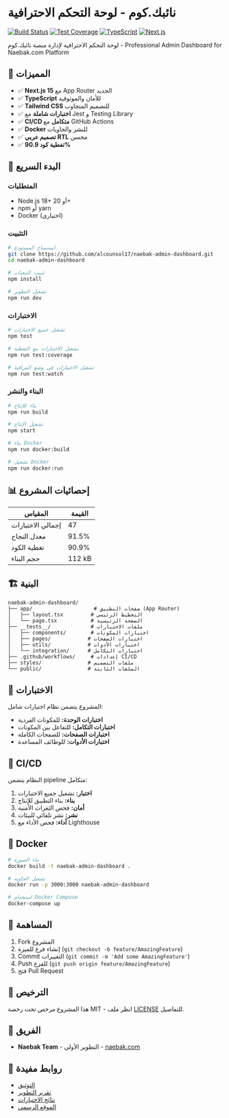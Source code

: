# نائبك.كوم - لوحة التحكم الاحترافية

[![Build Status](https://github.com/alcounsol17/naebak-admin-dashboard/workflows/CI%2FCD%20Pipeline/badge.svg)](https://github.com/alcounsol17/naebak-admin-dashboard/actions)
[![Test Coverage](https://img.shields.io/badge/coverage-90.9%25-brightgreen)](./coverage)
[![TypeScript](https://img.shields.io/badge/TypeScript-5.9.2-blue)](https://www.typescriptlang.org/)
[![Next.js](https://img.shields.io/badge/Next.js-15.5.3-black)](https://nextjs.org/)

لوحة التحكم الاحترافية لإدارة منصة نائبك.كوم - Professional Admin Dashboard for Naebak.com Platform

## 🌟 المميزات

- ✅ **Next.js 15** مع App Router الجديد
- ✅ **TypeScript** للأمان والموثوقية
- ✅ **Tailwind CSS** للتصميم المتجاوب
- ✅ **اختبارات شاملة** مع Jest و Testing Library
- ✅ **CI/CD متكامل** مع GitHub Actions
- ✅ **Docker** للنشر والحاويات
- ✅ **تصميم عربي RTL** محسن
- ✅ **تغطية كود 90.9%**

## 🚀 البدء السريع

### المتطلبات

- Node.js 18+ أو 20+
- npm أو yarn
- Docker (اختياري)

### التثبيت

```bash
# استنساخ المستودع
git clone https://github.com/alcounsol17/naebak-admin-dashboard.git
cd naebak-admin-dashboard

# تثبيت التبعيات
npm install

# تشغيل التطوير
npm run dev
```

### الاختبارات

```bash
# تشغيل جميع الاختبارات
npm test

# تشغيل الاختبارات مع التغطية
npm run test:coverage

# تشغيل الاختبارات في وضع المراقبة
npm run test:watch
```

### البناء والنشر

```bash
# بناء للإنتاج
npm run build

# تشغيل الإنتاج
npm start

# بناء Docker
npm run docker:build

# تشغيل Docker
npm run docker:run
```

## 📊 إحصائيات المشروع

| المقياس | القيمة |
|---------|-------|
| إجمالي الاختبارات | 47 |
| معدل النجاح | 91.5% |
| تغطية الكود | 90.9% |
| حجم البناء | 112 kB |

## 🏗️ البنية

```
naebak-admin-dashboard/
├── app/                    # صفحات التطبيق (App Router)
│   ├── layout.tsx         # التخطيط الرئيسي
│   └── page.tsx           # الصفحة الرئيسية
├── __tests__/             # ملفات الاختبارات
│   ├── components/        # اختبارات المكونات
│   ├── pages/            # اختبارات الصفحات
│   ├── utils/            # اختبارات الأدوات
│   └── integration/      # اختبارات التكامل
├── .github/workflows/     # إعدادات CI/CD
├── styles/               # ملفات التصميم
└── public/               # الملفات الثابتة
```

## 🧪 الاختبارات

المشروع يتضمن نظام اختبارات شامل:

- **اختبارات الوحدة:** للمكونات الفردية
- **اختبارات التكامل:** للتفاعل بين المكونات
- **اختبارات الصفحات:** للصفحات الكاملة
- **اختبارات الأدوات:** للوظائف المساعدة

## 🔄 CI/CD

النظام يتضمن pipeline متكامل:

1. **اختبار:** تشغيل جميع الاختبارات
2. **بناء:** بناء التطبيق للإنتاج
3. **أمان:** فحص الثغرات الأمنية
4. **نشر:** نشر تلقائي للبيئات
5. **أداء:** فحص الأداء مع Lighthouse

## 🐳 Docker

```bash
# بناء الصورة
docker build -t naebak-admin-dashboard .

# تشغيل الحاوية
docker run -p 3000:3000 naebak-admin-dashboard

# استخدام Docker Compose
docker-compose up
```

## 📝 المساهمة

1. Fork المشروع
2. إنشاء فرع للميزة (`git checkout -b feature/AmazingFeature`)
3. Commit التغييرات (`git commit -m 'Add some AmazingFeature'`)
4. Push للفرع (`git push origin feature/AmazingFeature`)
5. فتح Pull Request

## 📄 الترخيص

هذا المشروع مرخص تحت رخصة MIT - انظر ملف [LICENSE](LICENSE) للتفاصيل.

## 👥 الفريق

- **Naebak Team** - التطوير الأولي - [naebak.com](https://naebak.com)

## 🔗 روابط مفيدة

- [التوثيق](./docs)
- [تقرير التطوير](./DEVELOPMENT_REPORT.md)
- [نتائج الاختبارات](./final_test_results.log)
- [الموقع الرسمي](https://naebak.com)
